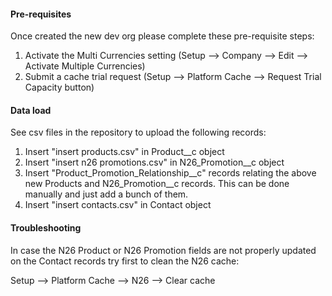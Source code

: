 <h4>Pre-requisites</h4>
Once created the new dev org please complete these pre-requisite steps:

  1) Activate the Multi Currencies setting (Setup --> Company --> Edit --> Activate Multiple Currencies)
  2) Submit a cache trial request (Setup -->  Platform Cache --> Request Trial Capacity button)

<h4>Data load</h4>
See csv files in the repository to upload the following records:

1) Insert "insert products.csv" in Product__c object
2) Insert "insert n26 promotions.csv" in N26_Promotion__c object
3) Insert "Product_Promotion_Relationship__c" records relating the above new Products and N26_Promotion__c records. This can be done manually and just add a bunch of them.
4) Insert "insert contacts.csv" in Contact object

<h4>Troubleshooting</h4>
In case the N26 Product or N26 Promotion fields are not properly updated on the Contact records try first to clean the N26 cache:

Setup --> Platform Cache --> N26 --> Clear cache

